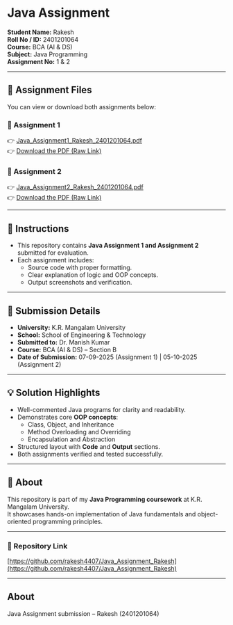 # Java Assignment 

**Student Name:** Rakesh  
**Roll No / ID:** 2401201064  
**Course:** BCA (AI & DS)  
**Subject:** Java Programming  
**Assignment No:** 1 & 2

---

## 📄 Assignment Files

You can view or download both assignments below:

### 🔹 Assignment 1
👉 [Java_Assignment1_Rakesh_2401201064.pdf](./Java_Assignment1_Rakesh_2401201064.pdf)  
👉 [Download the PDF (Raw Link)](https://github.com/rakesh4407/Java_Assignment_Rakesh/raw/main/Java_Assignment1_Rakesh_2401201064.pdf)

### 🔹 Assignment 2
👉 [Java_Assignment2_Rakesh_2401201064.pdf](./Java_Assignment2_Rakesh_2401201064.pdf)  
👉 [Download the PDF (Raw Link)](https://github.com/rakesh4407/Java_Assignment_Rakesh/raw/main/Java_Assignment2_Rakesh_2401201064.pdf)

---

## 📘 Instructions
- This repository contains **Java Assignment 1 and Assignment 2** submitted for evaluation.  
- Each assignment includes:
  - Source code with proper formatting.  
  - Clear explanation of logic and OOP concepts.  
  - Output screenshots and verification.  

---

## 🧾 Submission Details
- **University:** K.R. Mangalam University  
- **School:** School of Engineering & Technology  
- **Submitted to:** Dr. Manish Kumar  
- **Course:** BCA (AI & DS) – Section B  
- **Date of Submission:** 07-09-2025 (Assignment 1) | 05-10-2025 (Assignment 2)

---

## 💡 Solution Highlights
- Well-commented Java programs for clarity and readability.  
- Demonstrates core **OOP concepts**:
  - Class, Object, and Inheritance  
  - Method Overloading and Overriding  
  - Encapsulation and Abstraction  
- Structured layout with **Code** and **Output** sections.  
- Both assignments verified and tested successfully.

---

## 🧠 About
This repository is part of my **Java Programming coursework** at K.R. Mangalam University.  
It showcases hands-on implementation of Java fundamentals and object-oriented programming principles.

---

### 📎 Repository Link
[https://github.com/rakesh4407/Java_Assignment_Rakesh](https://github.com/rakesh4407/Java_Assignment_Rakesh)


---

##  About
Java Assignment submission – Rakesh (2401201064)
